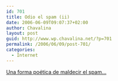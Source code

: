 ```yaml
---
id: 701
title: Odio el spam (ii)
date: 2006-06-09T09:07:37+02:00
author: Chavalina
layout: post
guid: http://www.wp.chavalina.net/?p=701
permalink: /2006/06/09/post-701/
categories:
  - Internet
---
```

<a href="http://www.gistain.net/?p=1015" target="_blank">Una forma po&eacute;tica de maldecir el spam&#8230;</a>